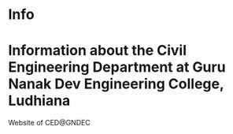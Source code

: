 # Info
Information about the Civil Engineering Department at Guru Nanak Dev Engineering College, Ludhiana
=======
Website of CED@GNDEC
